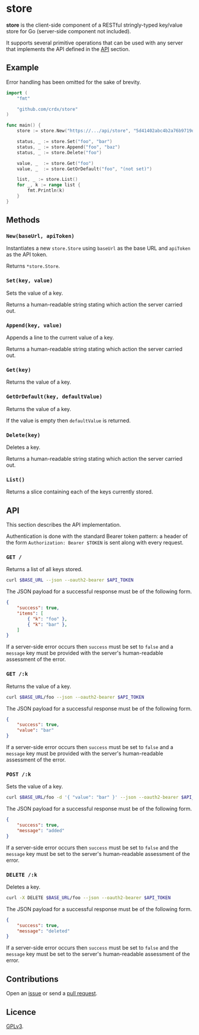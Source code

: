# store

**store** is the client-side component of a RESTful stringly-typed key/value store for Go (server-side component not included).

It supports several primitive operations that can be used with any server that implements the API defined in the [API](#api) section.

## Example

Error handling has been omitted for the sake of brevity.

```go
import (
    "fmt"

    "github.com/crdx/store"
)

func main() {
    store := store.New("https://.../api/store", "5d41402abc4b2a76b9719d911017c592")

    status, _ := store.Set("foo", "bar")
    status, _ := store.Append("foo", "baz")
    status, _ := store.Delete("foo")

    value, _  := store.Get("foo")
    value, _  := store.GetOrDefault("foo", "(not set)")

    list, _ := store.List()
    for _, k := range list {
        fmt.Println(k)
    }
}
```

## Methods

### `New(baseUrl, apiToken)`

Instantiates a new `store.Store` using `baseUrl` as the base URL and `apiToken` as the API token.

Returns `*store.Store`.

### `Set(key, value)`

Sets the value of a key.

Returns a human-readable string stating which action the server carried out.

### `Append(key, value)`

Appends a line to the current value of a key.

Returns a human-readable string stating which action the server carried out.

### `Get(key)`

Returns the value of a key.

### `GetOrDefault(key, defaultValue)`

Returns the value of a key.

If the value is empty then `defaultValue` is returned.

### `Delete(key)`

Deletes a key.

Returns a human-readable string stating which action the server carried out.

### `List()`

Returns a slice containing each of the keys currently stored.

## API

This section describes the API implementation.

Authentication is done with the standard Bearer token pattern: a header of the form `Authorization: Bearer $TOKEN` is sent along with every request.

### `GET /`

Returns a list of all keys stored.

```sh
curl $BASE_URL --json --oauth2-bearer $API_TOKEN
```

The JSON payload for a successful response must be of the following form.

```json
{
    "success": true,
    "items": [
        { "k": "foo" },
        { "k": "bar" },
    ]
}
```

If a server-side error occurs then `success` must be set to `false` and a `message` key must be provided with the server's human-readable assessment of the error.

### `GET /:k`

Returns the value of a key.

```sh
curl $BASE_URL/foo --json --oauth2-bearer $API_TOKEN
```

The JSON payload for a successful response must be of the following form.

```json
{
    "success": true,
    "value": "bar"
}
```

If a server-side error occurs then `success` must be set to `false` and a `message` key must be provided with the server's human-readable assessment of the error.

### `POST /:k`

Sets the value of a key.

```sh
curl $BASE_URL/foo -d '{ "value": "bar" }' --json --oauth2-bearer $API_TOKEN
```

The JSON payload for a successful response must be of the following form.

```json
{
    "success": true,
    "message": "added"
}
```

If a server-side error occurs then `success` must be set to `false` and the `message` key must be set to the server's human-readable assessment of the error.

### `DELETE /:k`

Deletes a key.

```sh
curl -X DELETE $BASE_URL/foo --json --oauth2-bearer $API_TOKEN
```

The JSON payload for a successful response must be of the following form.

```json
{
    "success": true,
    "message": "deleted"
}
```

If a server-side error occurs then `success` must be set to `false` and the `message` key must be set to the server's human-readable assessment of the error.

## Contributions

Open an [issue](https://github.com/crdx/store/issues) or send a [pull request](https://github.com/crdx/store/pulls).

## Licence

[GPLv3](LICENCE).
